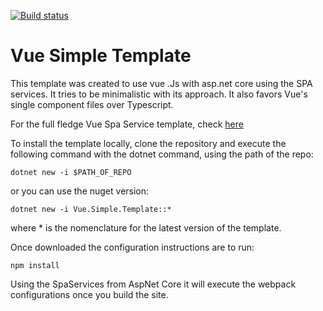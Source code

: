 [![Build status](https://ci.appveyor.com/api/projects/status/infk8356yyag6im4?svg=true)](https://ci.appveyor.com/project/Jaxelr/vuetemplate)

# Vue Simple Template

This template was created to use vue .Js with asp.net core using the SPA services. It tries to be minimalistic with its approach. It also favors Vue's single component files over Typescript. 

For the full fledge Vue Spa Service template, check [here](https://github.com/aspnet/JavaScriptServices/tree/release/2.0.0/templates/VueSpa)

To install the template locally, clone the repository and execute the following command with the dotnet command, using the path of the repo:

`dotnet new -i $PATH_OF_REPO`

or you can use the nuget version:

`dotnet new -i Vue.Simple.Template::*`

where * is the nomenclature for the latest version of the template. 

Once downloaded the configuration instructions are to run:

`npm install`

Using the SpaServices from AspNet Core it will execute the webpack configurations once you build the site.
